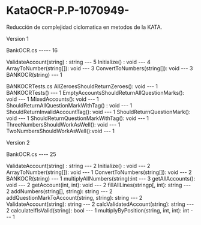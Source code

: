 # KataOCR-P.P-1070949-
Reducción de complejidad ciclomatica en metodos de la KATA.

Version 1

BankOCR.cs   -----   16

ValidateAccount(string) : string        ---       5
Initialize() : void                                ---       4
ArrayToNumber(string[]): void         ---       3
ConvertToNumbers(string[]): void   ---       3
BANKOCR(string)                             ---       1

BANKOCRTests.cs
AllZeroesShouldReturnZeroes(): void ---   1
BANKOCRTests()                              ---      1
EmptyAccountsShouldReturnAllQuestionMarks(): void  --- 1
MixedAccounts(): void                    ---      1
ShouldReturnAllQuestionMarkWithTag() : void --- 1
ShouldReturnInvalidAccountTag(): void --- 1
ShouldReturnQuestionMark(): void      ---   1
ShouldReturnQuestionMarkWithTag(): void --- 1
ThreeNumbersShouldWorkAsWell(): void ---    1
TwoNumbersShouldWorkAsWell():void    ---    1

Version 2

BankOCR.cs   ----   25

ValidateAccount(string) : string        ---       2
Initialize() : void                                ---       2
ArrayToNumber(string[]): void         ---       1
ConvertToNumbers(string[]): void   ---       2
BANKOCR(string)                             ---       1
multiplyAllNumbers(string):int        ---       3
getAllAccounts(): void                     ---       2
getAccount(int, int): void                 ---       2
fillAllLines(stringp[, int): string         ---       2
addNumbers(string[], string): string ---      2
addQuestionMarkToAccount(string, string): string --- 2
ValidateAccount(string): string         ---      2
calcValidatedAccount(string): string  ---     2
calculateIfIsValid(string): bool             ---    1
multiplyByPosition(string, int, int): int   ---   1
